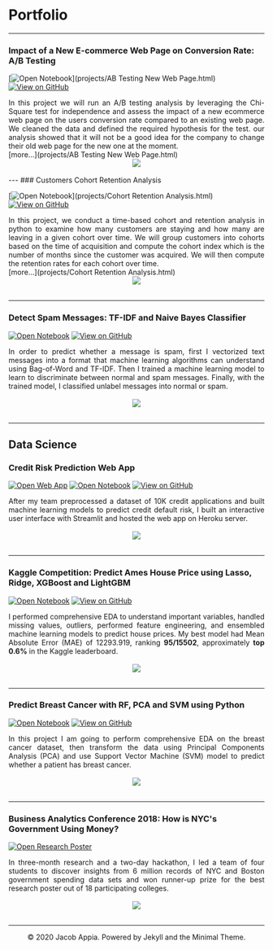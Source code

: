 # Portfolio
---
### Impact of a New E-commerce Web Page on Conversion Rate: A/B Testing

[![Open Notebook](https://img.shields.io/badge/Jupyter-Open_Notebook-blue?logo=Jupyter)](projects/AB Testing New Web Page.html)
[![View on GitHub](https://img.shields.io/badge/GitHub-View_on_GitHub-blue?logo=GitHub)](https://github.com/jacobappia/Analyses-of-New-Web-Page-Impact-on-Conversion-Rate-Ecommerce)

<div style="text-align: justify">In this project we will run an A/B testing analysis by leveraging the Chi-Square test for independence and assess the impact of a new ecommerce web page on the users conversion rate compared to an existing web page. We cleaned the data and defined the required hypothesis for the test. our analysis showed that it will not be a good idea for the company to change their old web page for the new one at the moment.</div>
[more...](projects/AB Testing New Web Page.html)

<br>
<center><img src="images/ab_testing.png"/></center>
<br>
---
### Customers Cohort Retention Analysis

[![Open Notebook](https://img.shields.io/badge/Jupyter-Open_Notebook-blue?logo=Jupyter)](projects/Cohort Retention Analysis.html)
[![View on GitHub](https://img.shields.io/badge/GitHub-View_on_GitHub-blue?logo=GitHub)](https://github.com/jacobappia/Cohort-Retention-Analysis)

<div style="text-align: justify">In this project, we conduct a time-based cohort and retention analysis in python to examine how many customers are staying and how many are leaving in a given cohort over time. We will group customers into cohorts based on the time of acquisition and compute the cohort index which is the number of months since the customer was acquired. We will then compute the retention rates for each cohort over time.</div>
[more...](projects/Cohort Retention Analysis.html)
<br>
<center><img src="images/cohort_analysis_result.png"></center>
<br>

---
### Detect Spam Messages: TF-IDF and Naive Bayes Classifier

[![Open Notebook](https://img.shields.io/badge/Jupyter-Open_Notebook-blue?logo=Jupyter)](projects/detect-spam-nlp.html)
[![View on GitHub](https://img.shields.io/badge/GitHub-View_on_GitHub-blue?logo=GitHub)](https://github.com/chriskhanhtran/detect-spam-messages-nlp/blob/master/detect-spam-nlp.ipynb)

<div style="text-align: justify">In order to predict whether a message is spam, first I vectorized text messages into a format that machine learning algorithms can understand using Bag-of-Word and TF-IDF. Then I trained a machine learning model to learn to discriminate between normal and spam messages. Finally, with the trained model, I classified unlabel messages into normal or spam.</div>
<br>
<center><img src="images/detect-spam-nlp.png"/></center>
<br>

---
## Data Science

### Credit Risk Prediction Web App

[![Open Web App](https://img.shields.io/badge/Heroku-Open_Web_App-blue?logo=Heroku)](http://credit-risk.herokuapp.com/)
[![Open Notebook](https://img.shields.io/badge/Jupyter-Open_Notebook-blue?logo=Jupyter)](https://github.com/chriskhanhtran/credit-risk-prediction/blob/master/documents/Notebook.ipynb)
[![View on GitHub](https://img.shields.io/badge/GitHub-View_on_GitHub-blue?logo=GitHub)](https://github.com/chriskhanhtran/credit-risk-prediction)

<div style="text-align: justify">After my team preprocessed a dataset of 10K credit applications and built machine learning models to predict credit default risk, I built an interactive user interface with Streamlit and hosted the web app on Heroku server.</div>
<br>
<center><img src="images/credit-risk-webapp.png"/></center>
<br>

---
### Kaggle Competition: Predict Ames House Price using Lasso, Ridge, XGBoost and LightGBM

[![Open Notebook](https://img.shields.io/badge/Jupyter-Open_Notebook-blue?logo=Jupyter)](projects/ames-house-price.html)
[![View on GitHub](https://img.shields.io/badge/GitHub-View_on_GitHub-blue?logo=GitHub)](https://github.com/chriskhanhtran/kaggle-house-price/blob/master/ames-house-price.ipynb)

<div style="text-align: justify">I performed comprehensive EDA to understand important variables, handled missing values, outliers, performed feature engineering, and ensembled machine learning models to predict house prices. My best model had Mean Absolute Error (MAE) of 12293.919, ranking <b>95/15502</b>, approximately <b>top 0.6%</b> in the Kaggle leaderboard.</div>
<br>
<center><img src="images/ames-house-price.jpg"/></center>
<br>

---
### Predict Breast Cancer with RF, PCA and SVM using Python

[![Open Notebook](https://img.shields.io/badge/Jupyter-Open_Notebook-blue?logo=Jupyter)](projects/breast-cancer.html)
[![View on GitHub](https://img.shields.io/badge/GitHub-View_on_GitHub-blue?logo=GitHub)](https://github.com/chriskhanhtran/predict-breast-cancer-with-rf-pca-svm/blob/master/breast-cancer.ipynb)

<div style="text-align: justify">In this project I am going to perform comprehensive EDA on the breast cancer dataset, then transform the data using Principal Components Analysis (PCA) and use Support Vector Machine (SVM) model to predict whether a patient has breast cancer.</div>
<br>
<center><img src="images/breast-cancer.png"/></center>
<br>

---
### Business Analytics Conference 2018: How is NYC's Government Using Money?

[![Open Research Poster](https://img.shields.io/badge/PDF-Open_Research_Poster-blue?logo=adobe-acrobat-reader&logoColor=white)](pdf/bac2018.pdf)

<div style="text-align: justify">In three-month research and a two-day hackathon, I led a team of four students to discover insights from 6 million records of NYC and Boston government spending data sets and won runner-up prize for the best research poster out of 18 participating colleges.</div>
<br>
<center><img src="images/bac2018.JPG"/></center>
<br>


---
<center>© 2020 Jacob Appia. Powered by Jekyll and the Minimal Theme.</center>
